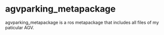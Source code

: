 # agvparking_metapackage
agvparking_metapackage is a ros metapackage that includes all files of my paticular AGV. 
